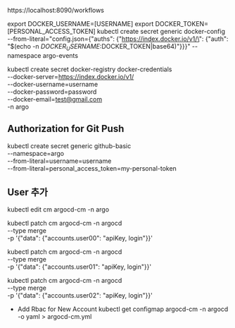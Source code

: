 
https://localhost:8090/workflows


export DOCKER_USERNAME=[USERNAME]
export DOCKER_TOKEN=[PERSONAL_ACCESS_TOKEN]
kubectl create secret generic docker-config --from-literal="config.json={\"auths\": {\"https://index.docker.io/v1/\": {\"auth\": \"$(echo -n $DOCKER_USERNAME:$DOCKER_TOKEN|base64)\"}}}" --namespace argo-events

kubectl create secret docker-registry docker-credentials \
--docker-server=https://index.docker.io/v1/ \
--docker-username=username\
--docker-password=password \
--docker-email=test@gmail.com \
-n argo
## Authorization for Git Push 
kubectl create secret generic github-basic \
--namespace=argo \
--from-literal=username=username \
--from-literal=personal_access_token=my-personal-token

## User 추가 
kubectl edit cm  argocd-cm -n argo

kubectl patch cm argocd-cm -n argocd \
--type merge \
-p '{"data": {"accounts.user00": "apiKey, login"}}'

kubectl patch cm argocd-cm -n argocd \
--type merge \
-p '{"data": {"accounts.user01": "apiKey, login"}}'

kubectl patch cm argocd-cm -n argocd \
--type merge \
-p '{"data": {"accounts.user02": "apiKey, login"}}'

- Add Rbac for New Account 
kubectl get configmap argocd-cm -n argocd -o yaml > argocd-cm.yml